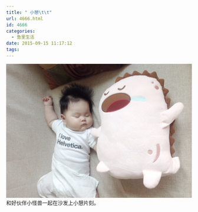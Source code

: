 ```yaml
---
title: " 小憩\t\t"
url: 4666.html
id: 4666
categories:
  - 鱼里生活
date: 2015-09-15 11:17:12
tags:
---
```


[![](../../images//2017/09/IMG_1748.jpg)](../../images//2017/09/IMG_1748.jpg) 和好伙伴小怪兽一起在沙发上小憩片刻。